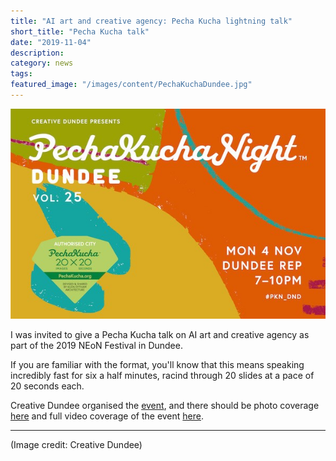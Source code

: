 ```yaml
---
title: "AI art and creative agency: Pecha Kucha lightning talk"
short_title: "Pecha Kucha talk"
date: "2019-11-04"
description:
category: news
tags:
featured_image: "/images/content/PechaKuchaDundee.jpg"
---
```

![](/images/content/PechaKuchaDundee.jpg)

I was invited to give a Pecha Kucha talk on AI art and creative agency as part of the 2019 NEoN Festival in Dundee.

If you are familiar with the format, you'll know that this means speaking incredibly fast for six a half minutes, racind through 20 slides at a pace of 20 seconds each.

Creative Dundee organised the [event](https://creativedundee.com/2019/09/pecha-kucha-night-dundee-vol-25/?fbclid=IwAR0UB5S7JRhfsT3otgOvQ1sFz6rHSpnj63U5kwFRDjpvSRpaNUpsrEQiyJk), and there should be photo coverage [here](https://www.facebook.com/pg/creativedundee/photos/?tab=album&album_id=2667035196696989) and full video coverage of the event [here](https://www.facebook.com/creativedundee/videos/392890068284563/).


---

(Image credit: Creative Dundee)
